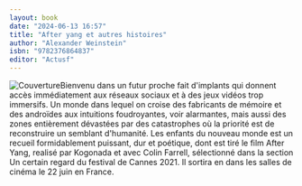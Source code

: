 ```yaml
---
layout: book
date: "2024-06-13 16:57"
title: "After yang et autres histoires"
author: "Alexander Weinstein"
isbn: "9782376864837"
editor: "Actusf"
---
```

![Couverture](/img/9782376864837.jpeg)Bienvenu dans un futur proche fait d'implants qui donnent accès immédiatement aux réseaux sociaux et à des jeux vidéos trop immersifs. Un monde dans lequel on croise des fabricants de mémoire et des androïdes aux intuitions foudroyantes, voir alarmantes, mais aussi des zones entièrement dévastées par des catastrophes où la priorité est de reconstruire un semblant d'humanité.
Les enfants du nouveau monde est un recueil formidablement puissant, dur et poétique, dont est tiré le film After Yang, realisé par Kogonada et avec Colin Farrell, sélectionné dans la section Un certain regard du festival de Cannes 2021. Il sortira en dans les salles de cinéma le 22 juin en France.